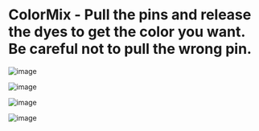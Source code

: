 # ColorMix - Pull the pins and release the dyes to get the color you want. Be careful not to pull the wrong pin.

![image](https://user-images.githubusercontent.com/9617988/190154088-997e8bb8-0900-47a4-8ba4-b5c615fe1972.png)

![image](https://user-images.githubusercontent.com/9617988/190154116-3d76bff0-5877-4214-95bb-d9fc139aaabd.png)

![image](https://user-images.githubusercontent.com/9617988/190154150-d1d47511-727b-43a4-b22c-156ae5742f50.png)

![image](https://user-images.githubusercontent.com/9617988/190154197-ca22f6b8-99a3-4779-b44a-595432ec5247.png)
